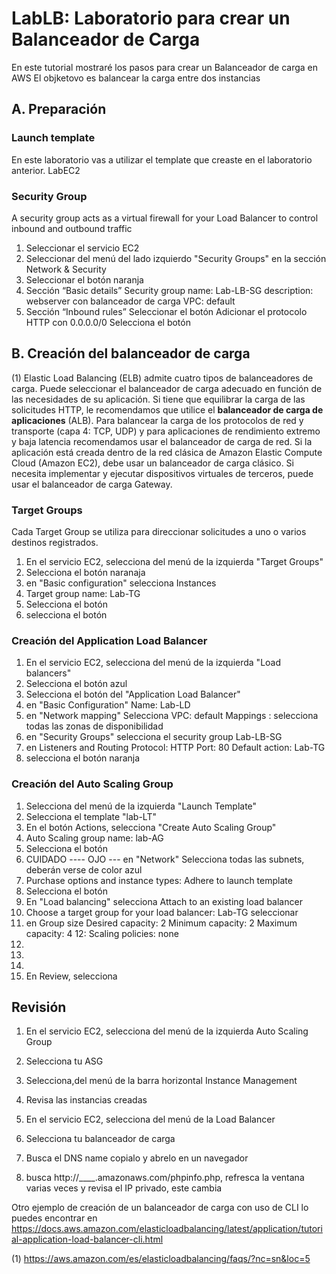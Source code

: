 # LabLB: Laboratorio para crear un Balanceador de Carga
En este tutorial mostraré los pasos para crear un Balanceador de carga en AWS
El objketovo es balancear la carga entre dos instancias 

## A. Preparación
### Launch template 
En este laboratorio vas a utilizar el template que creaste en el laboratorio anterior. LabEC2  

### Security Group
A security group acts as a virtual firewall for your Load Balancer to control inbound and outbound traffic

1. Seleccionar el servicio EC2
2. Seleccionar del menú del lado izquierdo "Security Groups" en la sección Network & Security
3. Seleccionar el botón naranja <Create security group>
4. Sección “Basic details”
Security group name: Lab-LB-SG
description: webserver con balanceador de carga
VPC: default
5. Sección “Inbound rules”
Seleccionar el botón <add a rule>
Adicionar el protocolo HTTP con 0.0.0.0/0
Selecciona el botón <create security group>

## B.  Creación del balanceador de carga
(1) Elastic Load Balancing (ELB) admite cuatro tipos de balanceadores de carga. Puede seleccionar el balanceador de carga adecuado en función de las necesidades de su aplicación. Si tiene que equilibrar la carga de las solicitudes HTTP, le recomendamos que utilice el **balanceador de carga de aplicaciones** (ALB). Para balancear la carga de los protocolos de red y transporte (capa 4: TCP, UDP) y para aplicaciones de rendimiento extremo y baja latencia recomendamos usar el balanceador de carga de red. Si la aplicación está creada dentro de la red clásica de Amazon Elastic Compute Cloud (Amazon EC2), debe usar un balanceador de carga clásico. Si necesita implementar y ejecutar dispositivos virtuales de terceros, puede usar el balanceador de carga Gateway.

### Target Groups
Cada Target Group se utiliza para direccionar solicitudes a uno o varios destinos registrados.

1. En el servicio EC2, selecciona del menú de la izquierda "Target Groups"
2. Selecciona el botón naranaja <create target group>
3. en "Basic configuration" 
selecciona Instances
4. Target group name: Lab-TG
5. Selecciona el botón <next>
6. selecciona el botón <create target group>

### Creación del Application Load Balancer

1. En el servicio EC2, selecciona del menú de la izquierda "Load balancers"
2. Selecciona el botón azul <Create load balancer>
3. Selecciona el botón <create> del "Application Load Balancer"
4. en "Basic Configuration"
Name: Lab-LD
5. en "Network mapping" Selecciona 
VPC: default
Mappings : selecciona todas las zonas de disponibilidad
6. en "Security Groups"
selecciona el security group Lab-LB-SG
7. en  Listeners and Routing
Protocol: HTTP
Port: 80
Default action:  Lab-TG
8. selecciona el botón naranja <Create load Balancer>


### Creación del Auto Scaling Group
1. Selecciona del menú de la izquierda "Launch Template"
2. Selecciona el template "lab-LT"
3. En el botón Actions, selecciona "Create Auto Scaling Group"
4. Auto Scaling group name: lab-AG
5. Selecciona el botón <next>
6. CUIDADO ---- OJO --- en "Network"
Selecciona todas las subnets, deberán verse de color azul
7. Purchase options and instance types: Adhere to launch template
8. Selecciona el botón <next>
9. En "Load balancing"
selecciona Attach to an existing load balancer
10. Choose a target group for your load balancer: Lab-TG
seleccionar <Next>
11. en Group size
Desired capacity: 2
Minimum capacity: 2
Maximum capacity: 4
12: Scaling policies: none
13. <next>
14. <next>
15. <next>
16. En Review, selecciona <create auto scaling group>


## Revisión

1.  En el servicio EC2, selecciona del menú de la izquierda Auto Scaling Group
2. Selecciona tu ASG
3. Selecciona,del menú de la barra horizontal Instance Management 
4. Revisa las instancias creadas 

1. En el servicio EC2, selecciona del menú de la Load Balancer 
2. Selecciona tu balanceador de carga
3. Busca el DNS name copialo y abrelo en un navegador 
4. busca http://____.amazonaws.com/phpinfo.php, refresca la ventana varias veces y revisa el IP privado, este cambia 





Otro ejemplo de creación de un balanceador de carga con uso de CLI lo puedes encontrar en https://docs.aws.amazon.com/elasticloadbalancing/latest/application/tutorial-application-load-balancer-cli.html






(1) https://aws.amazon.com/es/elasticloadbalancing/faqs/?nc=sn&loc=5








